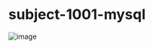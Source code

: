 # subject-1001-mysql

![image](https://user-images.githubusercontent.com/1501327/135567023-9395f481-9892-4b7b-a57b-26c804d1da76.png)
